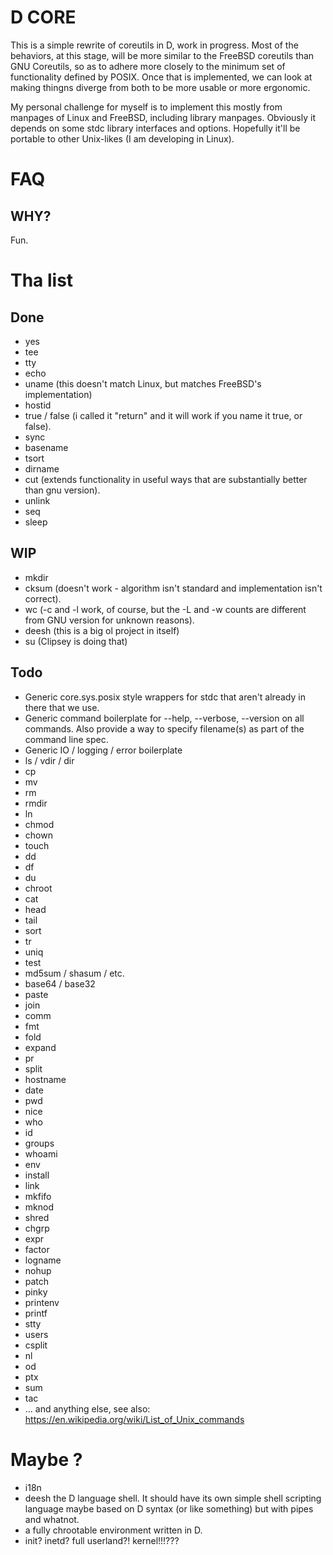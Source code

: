 # D CORE #

This is a simple rewrite of coreutils in D, work in progress. Most of the behaviors, at this stage, will be more similar to the FreeBSD coreutils than GNU Coreutils, so as to adhere more closely to the minimum set of functionality defined by POSIX. Once that is implemented, we can look at making thingns diverge from both to be more usable or more ergonomic.

My personal challenge for myself is to implement this mostly from manpages of Linux and FreeBSD, including library manpages. Obviously it depends on some stdc library interfaces and options. Hopefully it'll be portable to other Unix-likes (I am developing in Linux).

# FAQ #

## WHY? ##

Fun.

# Tha list #
## Done ##

* yes
* tee
* tty
* echo
* uname (this doesn't match Linux, but matches FreeBSD's implementation)
* hostid
* true / false (i called it "return" and it will work if you name it true, or false).
* sync
* basename
* tsort
* dirname
* cut (extends functionality in useful ways that are substantially better than gnu version).
* unlink
* seq
* sleep

## WIP ##

* mkdir
* cksum (doesn't work - algorithm isn't standard and implementation isn't correct).
* wc (-c and -l work, of course, but the -L and -w counts are different from GNU version for unknown reasons).
* deesh (this is a big ol project in itself)
* su (Clipsey is doing that)

## Todo ##

* Generic core.sys.posix style wrappers for stdc that aren't already in there that we use.
* Generic command boilerplate for --help, --verbose, --version on all commands. Also provide a way to specify filename(s) as part of the command line spec.
* Generic IO / logging / error boilerplate
* ls / vdir / dir
* cp
* mv
* rm
* rmdir
* ln
* chmod
* chown
* touch
* dd
* df
* du
* chroot
* cat
* head
* tail
* sort
* tr
* uniq
* test
* md5sum / shasum / etc.
* base64 / base32
* paste
* join
* comm
* fmt
* fold
* expand
* pr
* split
* hostname
* date
* pwd
* nice
* who
* id
* groups
* whoami
* env
* install
* link
* mkfifo
* mknod
* shred
* chgrp
* expr
* factor
* logname
* nohup
* patch
* pinky
* printenv
* printf
* stty
* users
* csplit
* nl
* od
* ptx
* sum
* tac
* ... and anything else, see also: https://en.wikipedia.org/wiki/List_of_Unix_commands

# Maybe ? #

* i18n
* deesh the D language shell. It should have its own simple shell scripting language maybe based on D syntax (or like something) but with pipes and whatnot.
* a fully chrootable environment written in D.
* init? inetd? full userland?! kernel!!!???
